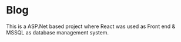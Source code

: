 # Blog

This is a ASP.Net based project where React was used as Front end & MSSQL as database management system.

